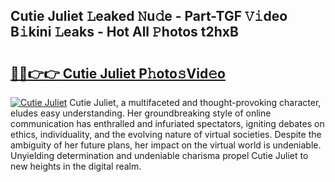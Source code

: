 ## Cutie Juliet 𝙻eaked 𝙽u𝚍e - Part-TGF 𝚅𝚒deo B𝚒kini 𝙻eaks - Hot All 𝙿hotos t2hxB

# <h2><a href="http://ld1aqu.urlbe.top/?page=Cutie+Juliet">🔗🔗👉👉 Cutie Juliet P𝚑oto𝚜Vid𝚎o</a></h2>

[![Cutie Juliet](https://i.imgur.com/eBuTRDB.gif)](http://ld1aqu.urlbe.top/?page=Cutie+Juliet)
Cutie Juliet, a multifaceted and thought-provoking character, eludes easy understanding. Her groundbreaking style of online communication has enthralled and infuriated spectators, igniting debates on ethics, individuality, and the evolving nature of virtual societies. Despite the ambiguity of her future plans, her impact on the virtual world is undeniable. Unyielding determination and undeniable charisma propel Cutie Juliet to new heights in the digital realm.
